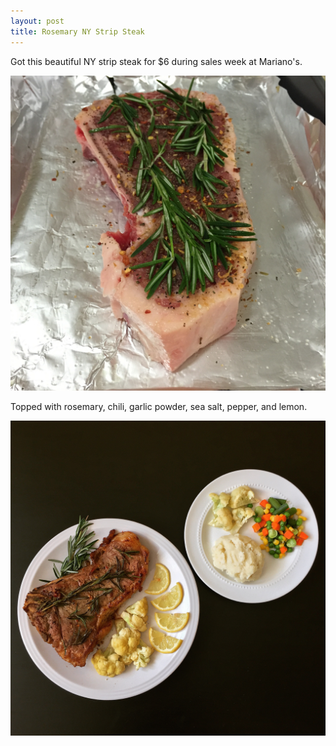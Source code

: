 ```yaml
---
layout: post
title: Rosemary NY Strip Steak
---
```


Got this beautiful NY strip steak for $6 during sales week at Mariano's.

![Rosemary Steak 2](/images/rosemaryNYsteak-2.jpg)

Topped with rosemary, chili, garlic powder, sea salt, pepper, and lemon.

![Rosemary Steak 1](/images/rosemaryNYsteak-1.jpg)
